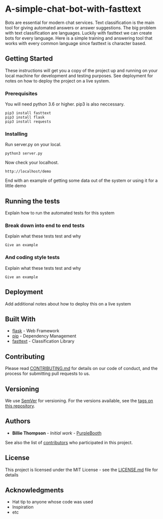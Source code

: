 # A-simple-chat-bot-with-fasttext

Bots are essential for modern chat services. Text classification is the main tool for giving automated answers or answer suggestions. The big problem with text classification are languages. Luckily with fasttext we can create bots for every language. Here is a simple training and answering tool that works with every common language since fasttext is character based.

## Getting Started

These instructions will get you a copy of the project up and running on your local machine for development and testing purposes. See deployment for notes on how to deploy the project on a live system.

### Prerequisites

You will need python 3.6 or higher. pip3 is also neccessary.

```
pip3 install fasttext
pip3 install flask
pip3 install requests
```

### Installing

Run server.py on your local. 

```
python3 server.py
```

Now check your localhost.

```
http://localhost/demo
```

End with an example of getting some data out of the system or using it for a little demo

## Running the tests

Explain how to run the automated tests for this system

### Break down into end to end tests

Explain what these tests test and why

```
Give an example
```

### And coding style tests

Explain what these tests test and why

```
Give an example
```

## Deployment

Add additional notes about how to deploy this on a live system

## Built With

* [flask](https://flask.palletsprojects.com/en/1.1.x/) - Web Framework
* [pip](https://pypi.org/project/pip/) - Dependency Management
* [fasttext](https://fasttext.cc/) - Classification Library

## Contributing

Please read [CONTRIBUTING.md](https://gist.github.com/PurpleBooth/b24679402957c63ec426) for details on our code of conduct, and the process for submitting pull requests to us.

## Versioning

We use [SemVer](http://semver.org/) for versioning. For the versions available, see the [tags on this repository](https://github.com/your/project/tags). 

## Authors

* **Billie Thompson** - *Initial work* - [PurpleBooth](https://github.com/PurpleBooth)

See also the list of [contributors](https://github.com/your/project/contributors) who participated in this project.

## License

This project is licensed under the MIT License - see the [LICENSE.md](LICENSE.md) file for details

## Acknowledgments

* Hat tip to anyone whose code was used
* Inspiration
* etc